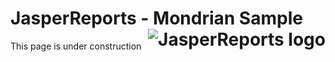 
# JasperReports - Mondrian Sample <img src="https://jasperreports.sourceforge.net/resources/jasperreports.svg" alt="JasperReports logo" align="right"/>
This page is under construction
